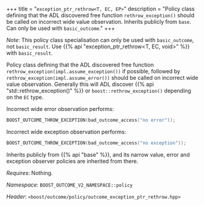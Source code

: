 +++
title = "`exception_ptr_rethrow<T, EC, EP>`"
description = "Policy class defining that the ADL discovered free function `rethrow_exception()` should be called on incorrect wide value observation. Inherits publicly from `base`. Can only be used with `basic_outcome`."
+++

*Note*: This policy class specialisation can only be used with `basic_outcome`, not `basic_result`. Use {{% api "exception_ptr_rethrow<T, EC, void>" %}} with `basic_result`.

Policy class defining that the ADL discovered free function `rethrow_exception(impl.assume_exception())` if possible, followed by `rethrow_exception(impl.assume_error())` should be called on incorrect wide value observation. Generally this will ADL discover {{% api "std::rethrow_exception()" %}} or `boost::rethrow_exception()` depending on the `EC` type.

Incorrect wide error observation performs:

```c++
BOOST_OUTCOME_THROW_EXCEPTION(bad_outcome_access("no error"));
```

Incorrect wide exception observation performs:

```c++
BOOST_OUTCOME_THROW_EXCEPTION(bad_outcome_access("no exception"));
```

Inherits publicly from {{% api "base" %}}, and its narrow value, error and exception observer policies are inherited from there.

*Requires*: Nothing.

*Namespace*: `BOOST_OUTCOME_V2_NAMESPACE::policy`

*Header*: `<boost/outcome/policy/outcome_exception_ptr_rethrow.hpp>`
